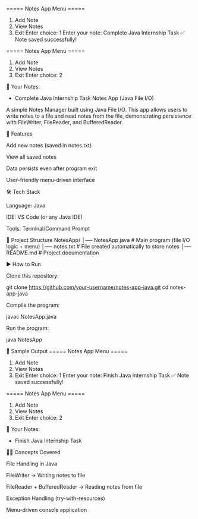 ===== Notes App Menu =====
1. Add Note
2. View Notes
3. Exit
Enter choice: 1
Enter your note: Complete Java Internship Task
✅ Note saved successfully!

===== Notes App Menu =====
1. Add Note
2. View Notes
3. Exit
Enter choice: 2

📑 Your Notes:
- Complete Java Internship Task
Notes App (Java File I/O)

A simple Notes Manager built using Java File I/O.
This app allows users to write notes to a file and read notes from the file, demonstrating persistence with FileWriter, FileReader, and BufferedReader.

🚀 Features

Add new notes (saved in notes.txt)

View all saved notes

Data persists even after program exit

User-friendly menu-driven interface

🛠️ Tech Stack

Language: Java

IDE: VS Code (or any Java IDE)

Tools: Terminal/Command Prompt

📂 Project Structure
NotesApp/
│── NotesApp.java   # Main program (file I/O logic + menu)
│── notes.txt       # File created automatically to store notes
│── README.md       # Project documentation

▶️ How to Run

Clone this repository:

git clone https://github.com/your-username/notes-app-java.git
cd notes-app-java


Compile the program:

javac NotesApp.java


Run the program:

java NotesApp

📸 Sample Output
===== Notes App Menu =====
1. Add Note
2. View Notes
3. Exit
Enter choice: 1
Enter your note: Finish Java Internship Task
✅ Note saved successfully!

===== Notes App Menu =====
1. Add Note
2. View Notes
3. Exit
Enter choice: 2

📑 Your Notes:
- Finish Java Internship Task

🧑‍💻 Concepts Covered

File Handling in Java

FileWriter → Writing notes to file

FileReader + BufferedReader → Reading notes from file

Exception Handling (try-with-resources)

Menu-driven console application
